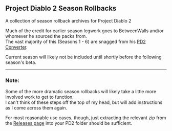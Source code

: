 ## Project Diablo 2 Season Rollbacks  
A collection of season rollback archives for Project Diablo 2

Much of the credit for earlier season legwork goes to BetweenWalls and/or whomever he sourced the packs from.  
The vast majority of this (Seasons 1 - 6) are snagged from his [PD2 Converter](https://github.com/BetweenWalls/PD2-Converter).

Current season will likely not be included until shortly before the following season's beta.  
  
---
  
### Note:  
Some of the more dramatic season rollbacks will likely take a little more involved work to get to function.  
I can't think of these steps off the top of my head, but will add instructions as I come across them again.  
  
For most reasonable use cases, though, just extracting the relevant zip from the [Releases page](https://github.com/xkanzeon/PD2-rollbacks/releases) into your PD2 folder should be sufficient.
  
